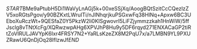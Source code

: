 $START$BMe9aPtubH5Di1WaVyLnAGj5k+00xeSSjXq/AoogBQtSzitCcCQezlzZV5xoRGtsPgov/y90BZKxtLWruITi/nJINhqrjkuPSGxwFq38HlNq+Apxw6BC3UEboXuRczWt+9QESfaZ0Y5PkzW2li0KISgwovrI5LiFZjymmzzkah1HnWiW/5ffJsclg8vTNtXcFg/XQRwzwpAHg6XPVJhP8Hu9y5DF6rqyd271ENXACaGP2tiRtZoVIRULJAVYpK6Ixr4FRSY7N2+YaRLsKzeZX8M2PqU7x/a7LMBN9YL9PXUZRawU6QnDjOq28lfIzwJf$END$